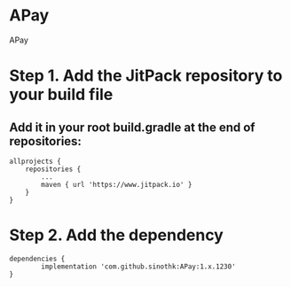 # APay
APay



# Step 1. Add the JitPack repository to your build file
  ## Add it in your root build.gradle at the end of repositories:

	allprojects {
		repositories {
			...
			maven { url 'https://www.jitpack.io' }
		}
	}

# Step 2. Add the dependency

	dependencies {
	        implementation 'com.github.sinothk:APay:1.x.1230'
	}

